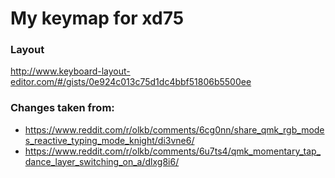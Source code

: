 # My keymap for xd75

### Layout
http://www.keyboard-layout-editor.com/#/gists/0e924c013c75d1dc4bbf51806b5500ee


### Changes taken from:
* https://www.reddit.com/r/olkb/comments/6cg0nn/share_qmk_rgb_modes_reactive_typing_mode_knight/di3vne6/
* https://www.reddit.com/r/olkb/comments/6u7ts4/qmk_momentary_tap_dance_layer_switching_on_a/dlxg8i6/

